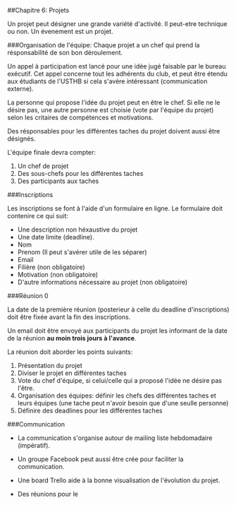 ##Chapitre 6: Projets

Un projet peut désigner une grande variété d'activité. Il peut-etre technique ou non. 
Un évenement est un projet.

###Organisation de l'équipe:
Chaque projet a un chef qui prend la résponsabilité de son bon déroulement. 

Un appel à participation est lancé pour une idée jugé faisable par le bureau exécutif. Cet appel concerne tout les adhérents du club, et peut être étendu aux étudiants de l'USTHB si cela s'avère intéressant (communication externe).

La personne qui propose l'idée du projet peut en être le chef. Si elle ne le désire pas, une autre personne est choisie (vote par l'équipe du projet) selon les critaires de compétences et motivations. 

Des résponsables pour les différentes taches du projet doivent aussi être désignés.

L'équipe finale devra compter:

1. Un chef de projet
2. Des sous-chefs pour les différentes taches
3. Des participants aux taches

###Inscriptions

Les inscriptions se font à l'aide d'un formulaire en ligne. Le formulaire doit contenire ce qui suit:

- Une description non héxaustive du projet
- Une date limite (deadline).
- Nom
- Prenom (Il peut s'avérer utile de les séparer)
- Email 
- Filière (non obligatoire)
- Motivation (non obligatoire)
- D'autre informations nécessaire au projet (non obligatoire)


###Réunion 0

La date de la première réunion (posterieur à celle du deadline d'inscriptions) doit être fixée avant la fin des inscriptions.

Un email doit être envoyé aux participants du projet les informant de la date de la réunion **au moin trois jours à l'avance**.

La réunion doit aborder les points suivants:

1. Présentation du projet
2. Diviser le projet en différentes taches
3. Vote du chef d'équipe, si celui/celle qui a proposé l'idée ne désire pas l'être. 
4. Organisation des équipes: définir les chefs des différentes taches et leurs équipes (une tache peut n'avoir besoin que d'une seulle personne)
5. Définire des deadlines pour les différentes taches

###Communication

- La communication s'organise autour de mailing liste hebdomadaire (impératif).

- Un groupe Facebook peut aussi être crée pour faciliter la communication.

- Une board Trello aide à la bonne visualisation de l'évolution du projet.

- Des réunions pour le








